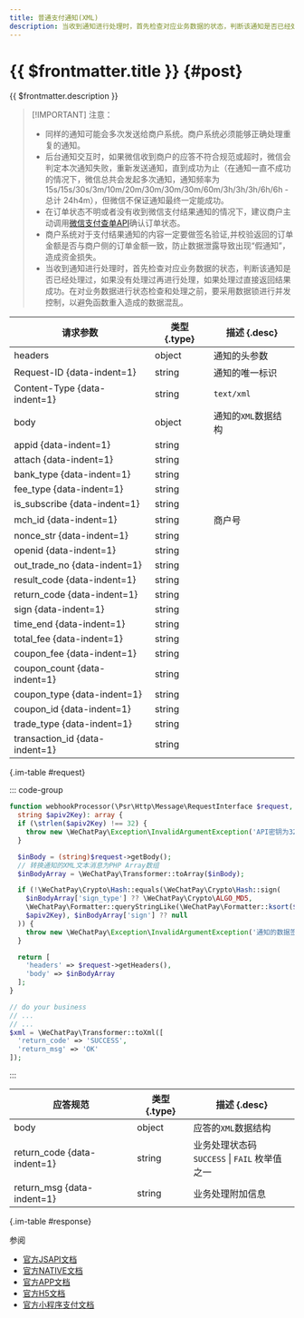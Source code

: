 ```yaml
---
title: 普通支付通知(XML)
description: 当收到通知进行处理时，首先检查对应业务数据的状态，判断该通知是否已经处理过，如果没有处理过再进行处理，如果处理过直接返回结果成功。
---
```


# {{ $frontmatter.title }} {#post}

{{ $frontmatter.description }}

> [!IMPORTANT] 注意：
> - 同样的通知可能会多次发送给商户系统。商户系统必须能够正确处理重复的通知。
> - 后台通知交互时，如果微信收到商户的应答不符合规范或超时，微信会判定本次通知失败，重新发送通知，直到成功为止（在通知一直不成功的情况下，微信总共会发起多次通知，通知频率为15s/15s/30s/3m/10m/20m/30m/30m/30m/60m/3h/3h/3h/6h/6h - 总计 24h4m），但微信不保证通知最终一定能成功。
> - 在订单状态不明或者没有收到微信支付结果通知的情况下，建议商户主动调用[微信支付查单API](/openapi/v2/pay/orderquery)确认订单状态。
> - 商户系统对于支付结果通知的内容一定要做签名验证,并校验返回的订单金额是否与商户侧的订单金额一致，防止数据泄露导致出现“假通知”，造成资金损失。
> - 当收到通知进行处理时，首先检查对应业务数据的状态，判断该通知是否已经处理过，如果没有处理过再进行处理，如果处理过直接返回结果成功。在对业务数据进行状态检查和处理之前，要采用数据锁进行并发控制，以避免函数重入造成的数据混乱。

| 请求参数 | 类型 {.type} | 描述 {.desc}
| -- | -- | --
| headers | object | 通知的头参数
| Request-ID {data-indent=1} | string | 通知的唯一标识
| Content-Type {data-indent=1} | string | `text/xml`
| body | object | 通知的`XML`数据结构
| appid {data-indent=1} | string |
| attach {data-indent=1} | string |
| bank_type {data-indent=1} | string |
| fee_type {data-indent=1} | string |
| is_subscribe {data-indent=1} | string |
| mch_id {data-indent=1} | string | 商户号
| nonce_str {data-indent=1} | string |
| openid {data-indent=1} | string |
| out_trade_no {data-indent=1} | string |
| result_code {data-indent=1} | string |
| return_code {data-indent=1} | string |
| sign {data-indent=1} | string |
| time_end {data-indent=1} | string |
| total_fee {data-indent=1} | string |
| coupon_fee {data-indent=1} | string |
| coupon_count {data-indent=1} | string |
| coupon_type {data-indent=1} | string |
| coupon_id {data-indent=1} | string |
| trade_type {data-indent=1} | string |
| transaction_id {data-indent=1} | string |

{.im-table #request}

::: code-group

```php [处理程序]
function webhookProcessor(\Psr\Http\Message\RequestInterface $request,
  string $apiv2Key): array {
  if (\strlen($apiv2Key) !== 32) {
    throw new \WeChatPay\Exception\InvalidArgumentException('API密钥为32字节，长度不对');
  }

  $inBody = (string)$request->getBody();
  // 转换通知的XML文本消息为PHP Array数组
  $inBodyArray = \WeChatPay\Transformer::toArray($inBody);

  if (!\WeChatPay\Crypto\Hash::equals(\WeChatPay\Crypto\Hash::sign(
    $inBodyArray['sign_type'] ?? \WeChatPay\Crypto\ALGO_MD5,
    \WeChatPay\Formatter::queryStringLike(\WeChatPay\Formatter::ksort($inBodyArray)),
    $apiv2Key), $inBodyArray['sign'] ?? null
  )) {
    throw new \WeChatPay\Exception\InvalidArgumentException('通知的数据签名校验未通过');
  }

  return [
    'headers' => $request->getHeaders(),
    'body' => $inBodyArray
  ];
}

// do your business
// ...
// ...
$xml = \WeChatPay\Transformer::toXml([
  'return_code' => 'SUCCESS',
  'return_msg' => 'OK'
]);
```

:::

| 应答规范 | 类型 {.type} | 描述 {.desc}
| --- | --- | ---
| body | object | 应答的`XML`数据结构
| return_code {data-indent=1} | string | 业务处理状态码<br/>`SUCCESS` \| `FAIL` 枚举值之一
| return_msg {data-indent=1} | string | 业务处理附加信息

{.im-table #response}

参阅
- [官方JSAPI文档](https://pay.weixin.qq.com/wiki/doc/api/jsapi.php?chapter=9_7&index=8)
- [官方NATIVE文档](https://pay.weixin.qq.com/wiki/doc/api/native.php?chapter=9_7&index=8)
- [官方APP文档](https://pay.weixin.qq.com/wiki/doc/api/app/app.php?chapter=9_7&index=3)
- [官方H5文档](https://pay.weixin.qq.com/wiki/doc/api/H5.php?chapter=9_3&index=8)
- [官方小程序支付文档](https://pay.weixin.qq.com/wiki/doc/api/wxa/wxa_api.php?chapter=9_7&index=8)
